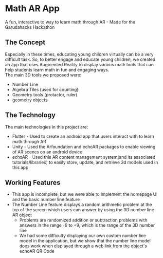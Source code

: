 # Math AR App
A fun, interactive to way to learn math through AR - Made for the Garudahacks Hackathon
## The Concept
Especially in these times, educating young children virtually can be a very difficult task. So, to better engage and educate young children, we created an app that uses Augmented Reality to display various math tools that can help students learn math in fun and engaging ways. \
The main 3D tools we proposed were:
- Number Line
- Algebra Tiles (used for counting)
- Geometry tools (protactor, ruler)
- geometry objects

## The Technology
The main technologies in this project are:
- Flutter - Used to create an android app that users interact with to learn math through AR
- Unity - Used the Arfoundation and echoAR packages to enable viewing of AR scenes on an android device
- echoAR - Used this AR content management system(and its associated tutorials/libraries) to easily store, update, and retrieve 3d models used in this app

## Working Features
- This app is incomplete, but we were able to implement the homepage UI and the basic number line feature
- The Number Line feature displays a random arithmetic problem at the top of the screen which users can answer by using the 3D number line AR object
    - Problems are randomized addition or subtraction problems with answers in the range -9 to +9, which is the range of the 3D number line
    - We had some difficulty displaying our own custom number line model in the application, but we show that the number line model does work when displayed through a web link from the object's echoAR QR Code
